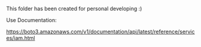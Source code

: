 This folder has been created for personal developing :)

Use Documentation:

https://boto3.amazonaws.com/v1/documentation/api/latest/reference/services/iam.html
